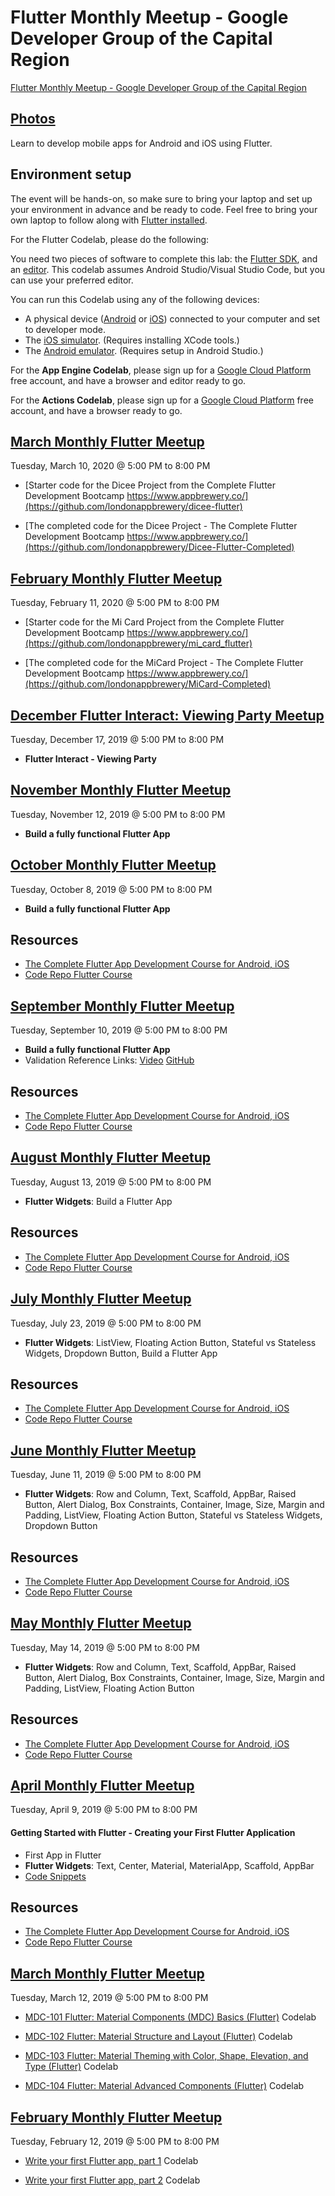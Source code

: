 # Flutter Monthly Meetup - Google Developer Group of the Capital Region
[Flutter Monthly Meetup - Google Developer Group of the Capital Region](https://www.meetup.com/Google-Developer-Group-of-the-Capital-Region)

## [Photos](https://www.meetup.com/Google-Developer-Group-of-the-Capital-Region/photos/)

Learn to develop mobile apps for Android and iOS using Flutter.

## Environment setup

The event will be hands-on, so make sure to bring your laptop and set up your environment in advance and be ready to code.
Feel free to bring your own laptop to follow along with [Flutter installed](https://flutter.io/get-started/install/).

For the Flutter Codelab, please do the following:

You need two pieces of software to complete this lab: the [Flutter SDK](https://flutter.io/docs/get-started/install), and an [editor](https://flutter.io/docs/get-started/editor?tab=androidstudio). This codelab assumes Android Studio/Visual Studio Code, but you can use your preferred editor.

You can run this Codelab using any of the following devices:

-	A physical device ([Android](https://flutter.io/docs/get-started/install/macos#+set-up-your-android-device) or [iOS](https://flutter.io/docs/get-started/install/macos#deploy-to-ios-devices)) connected to your computer and set to developer mode.
-	The [iOS simulator](https://flutter.io/docs/get-started/install/macos#+set-up-the-ios-simulator). (Requires installing XCode tools.)
-	The [Android emulator](https://flutter.io/docs/get-started/install/macos#+set-up-the-android-emulator). (Requires setup in Android Studio.)

For the **App Engine Codelab**, please sign up for a [Google Cloud Platform](https://cloud.google.com/free/) free account, and have a browser and editor ready to go.

For the **Actions Codelab**, please sign up for a [Google Cloud Platform](https://cloud.google.com/free/) free account, and have a browser ready to go.

## [March Monthly Flutter Meetup](https://www.meetup.com/Google-Developer-Group-of-the-Capital-Region/events/269034402/)
Tuesday, March 10, 2020 @ 5:00 PM to 8:00 PM

- [Starter code for the Dicee Project from the Complete Flutter Development Bootcamp https://www.appbrewery.co/](https://github.com/londonappbrewery/dicee-flutter)

- [The completed code for the Dicee Project - The Complete Flutter Development Bootcamp https://www.appbrewery.co/](https://github.com/londonappbrewery/Dicee-Flutter-Completed)


## [February Monthly Flutter Meetup](https://www.meetup.com/Google-Developer-Group-of-the-Capital-Region/events/268176754/)
Tuesday, February 11, 2020 @ 5:00 PM to 8:00 PM

- [Starter code for the Mi Card Project from the Complete Flutter Development Bootcamp https://www.appbrewery.co/](https://github.com/londonappbrewery/mi_card_flutter)

- [The completed code for the MiCard Project - The Complete Flutter Development Bootcamp https://www.appbrewery.co/](https://github.com/londonappbrewery/MiCard-Completed)


## [December Flutter Interact: Viewing Party Meetup](https://www.meetup.com/Google-Developer-Group-of-the-Capital-Region/events/266259894/)
Tuesday, December 17, 2019 @ 5:00 PM to 8:00 PM

- **Flutter Interact - Viewing Party**


## [November Monthly Flutter Meetup](https://www.meetup.com/Google-Developer-Group-of-the-Capital-Region/events/264795877/)
Tuesday, November 12, 2019 @ 5:00 PM to 8:00 PM

- **Build a fully functional Flutter App**

## [October Monthly Flutter Meetup](https://www.meetup.com/Google-Developer-Group-of-the-Capital-Region/events/264795877/)
Tuesday, October 8, 2019 @ 5:00 PM to 8:00 PM

- **Build a fully functional Flutter App**

## Resources
- [The Complete Flutter App Development Course for Android, iOS](https://www.udemy.com/course/the-complete-flutter-app-development-course-for-android-ios/)
- [Code Repo Flutter Course](https://github.com/smartherd/Flutter-Demos)


## [September Monthly Flutter Meetup](https://www.meetup.com/Google-Developer-Group-of-the-Capital-Region/events/264293781/)
Tuesday, September 10, 2019 @ 5:00 PM to 8:00 PM

- **Build a fully functional Flutter App**
- Validation Reference Links: [Video](https://youtu.be/ut_zXt2MZhU) [GitHub](https://github.com/bizz84/input_validation_demo_flutter)

## Resources
- [The Complete Flutter App Development Course for Android, iOS](https://www.udemy.com/course/the-complete-flutter-app-development-course-for-android-ios/)
- [Code Repo Flutter Course](https://github.com/smartherd/Flutter-Demos)


## [August Monthly Flutter Meetup](https://www.meetup.com/Google-Developer-Group-of-the-Capital-Region/events/263810614/)
Tuesday, August 13, 2019 @ 5:00 PM to 8:00 PM

- **Flutter Widgets**: Build a Flutter App

## Resources
- [The Complete Flutter App Development Course for Android, iOS](https://www.udemy.com/course/the-complete-flutter-app-development-course-for-android-ios/)
- [Code Repo Flutter Course](https://github.com/smartherd/Flutter-Demos)


## [July Monthly Flutter Meetup](https://www.meetup.com/Google-Developer-Group-of-the-Capital-Region/events/262546563/)
Tuesday, July 23, 2019 @ 5:00 PM to 8:00 PM

- **Flutter Widgets**: ListView, Floating Action Button, Stateful vs Stateless Widgets, Dropdown Button, Build a Flutter App

## Resources
- [The Complete Flutter App Development Course for Android, iOS](https://www.udemy.com/course/the-complete-flutter-app-development-course-for-android-ios/)
- [Code Repo Flutter Course](https://github.com/smartherd/Flutter-Demos)


## [June Monthly Flutter Meetup](https://www.meetup.com/Google-Developer-Group-of-the-Capital-Region/events/261462728/)
Tuesday, June 11, 2019 @ 5:00 PM to 8:00 PM

- **Flutter Widgets**: Row and Column, Text, Scaffold, AppBar, Raised Button, Alert Dialog, Box Constraints, Container, Image, Size, Margin and Padding, ListView, Floating Action Button, Stateful vs Stateless Widgets, Dropdown Button

## Resources
- [The Complete Flutter App Development Course for Android, iOS](https://www.udemy.com/course/the-complete-flutter-app-development-course-for-android-ios/)
- [Code Repo Flutter Course](https://github.com/smartherd/Flutter-Demos)


## [May Monthly Flutter Meetup](https://www.meetup.com/Google-Developer-Group-of-the-Capital-Region/events/260974726/)
Tuesday, May 14, 2019 @ 5:00 PM to 8:00 PM

- **Flutter Widgets**: Row and Column, Text, Scaffold, AppBar, Raised Button, Alert Dialog, Box Constraints, Container, Image, Size, Margin and Padding, ListView, Floating Action Button
## Resources
- [The Complete Flutter App Development Course for Android, iOS](https://www.udemy.com/course/the-complete-flutter-app-development-course-for-android-ios/)
- [Code Repo Flutter Course](https://github.com/smartherd/Flutter-Demos)


## [April Monthly Flutter Meetup](https://www.meetup.com/Google-Developer-Group-of-the-Capital-Region/events/259873529/)
Tuesday, April 9, 2019 @ 5:00 PM to 8:00 PM

#### Getting Started with Flutter - Creating your First Flutter Application

- First App in Flutter
- **Flutter Widgets**: Text, Center, Material, MaterialApp, Scaffold, AppBar
- [Code Snippets](https://github.com/lindakovacs/Flutter-Monthly-Meetup/tree/april-flutter-meetup)

## Resources
- [The Complete Flutter App Development Course for Android, iOS](https://www.udemy.com/course/the-complete-flutter-app-development-course-for-android-ios/)
- [Code Repo Flutter Course](https://github.com/smartherd/Flutter-Demos)


## [March Monthly Flutter Meetup](https://www.meetup.com/Google-Developer-Group-of-the-Capital-Region/events/259298163/)
Tuesday, March 12, 2019 @ 5:00 PM to 8:00 PM

- [MDC-101 Flutter: Material Components (MDC) Basics (Flutter)](https://codelabs.developers.google.com/codelabs/mdc-101-flutter) Codelab

- [MDC-102 Flutter: Material Structure and Layout (Flutter)](https://codelabs.developers.google.com/codelabs/mdc-102-flutter) Codelab

- [MDC-103 Flutter: Material Theming with Color, Shape, Elevation, and Type (Flutter)](https://codelabs.developers.google.com/codelabs/mdc-103-flutter) Codelab

- [MDC-104 Flutter: Material Advanced Components (Flutter)](https://codelabs.developers.google.com/codelabs/mdc-104-flutter) Codelab


## [February Monthly Flutter Meetup](https://www.meetup.com/Google-Developer-Group-of-the-Capital-Region/events/258496541/)
Tuesday, February 12, 2019 @ 5:00 PM to 8:00 PM

- [Write your first Flutter app, part 1](https://codelabs.developers.google.com/codelabs/first-flutter-app-pt1/#0) Codelab

- [Write your first Flutter app, part 2](https://codelabs.developers.google.com/codelabs/first-flutter-app-pt2/#0) Codelab















